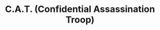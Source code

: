 --- 
title: "C.A.T. (Confidential Assassination Troop)"
publishdate: "2019-8-23T16:48:46+02:00"
src: "https://365manga.net/manga/c-a-t-confidential-assassination-troop"
image: "https://data.365manga.net/images/thumbnails/6427-c-a-t-confidential-assassination-troop.jpg"
description: "The third World War is nearing. Each super power country is going through a communications war to prepare for it, a war to obtain the top profiles' information of enemy countries using the Russian's secret weapon BEAR, China's Hao Long, and the United State's Confidential Assasination Troop, a.k.a. CAT."
---